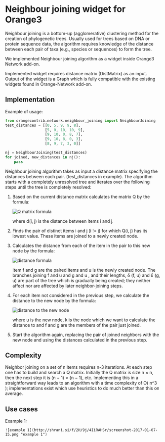 Neighbour joining widget for Orange3
====================================
Neighbour joining is a bottom-up (agglomerative) clustering method for the creation of phylogenetic trees.
Usually used for trees based on DNA or protein sequence data, the algorithm requires knowledge of the distance between
each pair of taxa (e.g., species or sequences) to form the tree.

We implemented Neighbour joining algorithm as a widget inside Orange3 Network add-on.

Implemented widget requires distance matrix (DistMatrix) as an input. Output of the widget is a Graph which is fully
compatible with the existing widgets found in Orange-Network add-on.



Implementation
--------------
Example of usage:
```python
from orangecontrib.network.neighbour_joining import NeighbourJoining
test_distances = [[0, 5, 9, 9, 8],
                  [5, 0, 10, 10, 9],
                  [9, 10, 0, 8, 7],
                  [9, 10, 8, 0, 3],
                  [8, 9, 7, 3, 0]]

nj = NeighbourJoining(test_distances)
for joined, new_distances in nj():
    pass
```

Neighbour joining algorithm takes as input a distance matrix specifying the distances between each pair.
(test_distances in example). The algorithm starts with a completely unresolved tree and iterates over the following
steps until the tree is completely resolved:

1. Based on the current distance matrix calculates the matrix Q by the formula:

    ![Q matrix formula](http://shrani.si/f/p/1w/4QMqxWU0/qmatrix.jpg "Q matrix formula")

    where d(i, j) is the distance between items i and j.

2. Finds the pair of distinct items i and j (i != j) for which Q(i, j) has its lowest value. These items are joined
to a newly created node.

3. Calculates the distance from each of the item in the pair to this new node by the formula:

    ![distance formula](http://shrani.si/f/b/wZ/1nJ6SWch/img1.png "distance formula")

    Item f and g are the paired items and u is the newly created node. The branches joining f and u and g and u ,
    and their lengths, δ (f, u) and δ (g, u) are part of the tree which is gradually being created; they neither
    affect nor are affected by later neighbor-joining steps.

4. For each item not considered in the previous step, we calculate the distance to the new node by the formula:

    ![distance to the new node](http://shrani.si/f/2W/KW/1HavHKL/img2.png "distance to the new node")

    where u is the new node, k is the node which we want to calculate the distance to and f and g are the members of the pair just joined.

5. Start the algorithm again, replacing the pair of joined neighbors with the new node and using the distances calculated in the previous step.

Complexity
----------

Neighbor joining on a set of n items requires n-3 iterations. At each step one has to build and search a Q matrix.
Initially the Q matrix is size n × n, then the next step it is (n − 1) × (n − 1), etc. Implementing this in a straightforward way
leads to an algorithm with a time complexity of O( n^3 ); implementations exist which use heuristics to do much better than this on average.

Use cases
---------

Example 1:

    ![example 1](http://shrani.si/f/2H/9j/4IiRAHSr/screenshot-2017-01-07-15.png "example 1")
